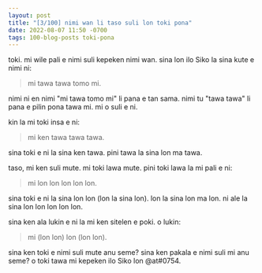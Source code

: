 ```yaml
---
layout: post
title: "[3/100] nimi wan li taso suli lon toki pona"
date: 2022-08-07 11:50 -0700
tags: 100-blog-posts toki-pona
---
```


toki. mi wile pali e nimi suli kepeken nimi wan. sina lon ilo Siko la sina kute e nimi ni:

> mi tawa tawa tomo mi.

nimi ni en nimi "mi tawa tomo mi" li pana e tan sama. nimi tu "tawa tawa" li pana e pilin pona tawa mi. mi o suli e ni. 

kin la mi toki insa e ni: 

> mi ken tawa tawa tawa.

sina toki e ni la sina ken tawa. pini tawa la sina lon ma tawa. 

taso, mi ken suli mute. mi toki lawa mute. pini toki lawa la mi pali e ni:

> mi lon lon lon lon lon. 

sina toki e ni la sina lon lon (lon la sina lon). lon la sina lon ma lon. ni ale la sina lon lon lon lon lon.

sina ken ala lukin e ni la mi ken sitelen e poki. o lukin:

> mi (lon lon) lon (lon lon).

sina ken toki e nimi suli mute anu seme? sina ken pakala e nimi suli mi anu seme? o toki tawa mi kepeken ilo Siko lon @at#0754.